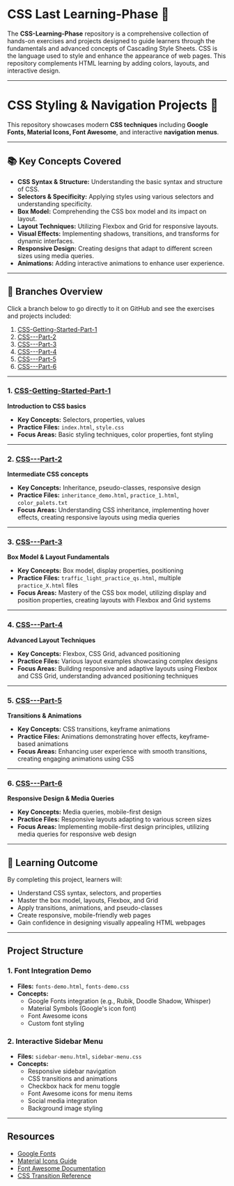 # CSS Last Learning-Phase 🎨

The **CSS-Learning-Phase** repository is a comprehensive collection of hands-on exercises and projects designed to guide learners through the fundamentals and advanced concepts of Cascading Style Sheets. CSS is the language used to style and enhance the appearance of web pages. This repository complements HTML learning by adding colors, layouts, and interactive design.

---

# CSS Styling & Navigation Projects 🎨

This repository showcases modern **CSS techniques** including **Google Fonts, Material Icons, Font Awesome**, and interactive **navigation menus**.

---

## 📚 Key Concepts Covered

- **CSS Syntax & Structure:** Understanding the basic syntax and structure of CSS.  
- **Selectors & Specificity:** Applying styles using various selectors and understanding specificity.  
- **Box Model:** Comprehending the CSS box model and its impact on layout.  
- **Layout Techniques:** Utilizing Flexbox and Grid for responsive layouts.  
- **Visual Effects:** Implementing shadows, transitions, and transforms for dynamic interfaces.  
- **Responsive Design:** Creating designs that adapt to different screen sizes using media queries.  
- **Animations:** Adding interactive animations to enhance user experience.

---


## 📁 Branches Overview
Click a branch below to go directly to it on GitHub and see the exercises and projects included:
1. [CSS-Getting-Started-Part-1](https://github.com/Hafiz-Tanzeel-Shamshad/CSS-Learning-Phase/tree/CSS-Getting-Started-Part-1)  
2. [CSS---Part-2](https://github.com/Hafiz-Tanzeel-Shamshad/CSS-Learning-Phase/tree/CSS---Part-2)  
3. [CSS---Part-3](https://github.com/Hafiz-Tanzeel-Shamshad/CSS-Learning-Phase/tree/CSS---Part-3)  
4. [CSS---Part-4](https://github.com/Hafiz-Tanzeel-Shamshad/CSS-Learning-Phase/tree/CSS---Part-4)  
5. [CSS---Part-5](https://github.com/Hafiz-Tanzeel-Shamshad/CSS-Learning-Phase/tree/CSS---Part-5)  
6. [CSS---Part-6](https://github.com/Hafiz-Tanzeel-Shamshad/CSS-Learning-Phase/tree/CSS---Part-6)  
----

### 1. [CSS-Getting-Started-Part-1](https://github.com/Hafiz-Tanzeel-Shamshad/CSS-Learning-Phase/tree/CSS-Getting-Started-Part-1)  
**Introduction to CSS basics**  
- **Key Concepts:** Selectors, properties, values  
- **Practice Files:** `index.html`, `style.css`  
- **Focus Areas:** Basic styling techniques, color properties, font styling  

---

### 2. [CSS---Part-2](https://github.com/Hafiz-Tanzeel-Shamshad/CSS-Learning-Phase/tree/CSS---Part-2)  
**Intermediate CSS concepts**  
- **Key Concepts:** Inheritance, pseudo-classes, responsive design  
- **Practice Files:** `inheritance_demo.html`, `practice_1.html`, `color_palets.txt`  
- **Focus Areas:** Understanding CSS inheritance, implementing hover effects, creating responsive layouts using media queries  

---

### 3. [CSS---Part-3](https://github.com/Hafiz-Tanzeel-Shamshad/CSS-Learning-Phase/tree/CSS---Part-3)  
**Box Model & Layout Fundamentals**  
- **Key Concepts:** Box model, display properties, positioning  
- **Practice Files:** `traffic_light_practice_qs.html`, multiple `practice_X.html` files  
- **Focus Areas:** Mastery of the CSS box model, utilizing display and position properties, creating layouts with Flexbox and Grid systems  

---

### 4. [CSS---Part-4](https://github.com/Hafiz-Tanzeel-Shamshad/CSS-Learning-Phase/tree/CSS---Part-4)  
**Advanced Layout Techniques**  
- **Key Concepts:** Flexbox, CSS Grid, advanced positioning  
- **Practice Files:** Various layout examples showcasing complex designs  
- **Focus Areas:** Building responsive and adaptive layouts using Flexbox and CSS Grid, understanding advanced positioning techniques  

---

### 5. [CSS---Part-5](https://github.com/Hafiz-Tanzeel-Shamshad/CSS-Learning-Phase/tree/CSS---Part-5)  
**Transitions & Animations**  
- **Key Concepts:** CSS transitions, keyframe animations  
- **Practice Files:** Animations demonstrating hover effects, keyframe-based animations  
- **Focus Areas:** Enhancing user experience with smooth transitions, creating engaging animations using CSS  

---

### 6. [CSS---Part-6](https://github.com/Hafiz-Tanzeel-Shamshad/CSS-Learning-Phase/tree/CSS---Part-6)  
**Responsive Design & Media Queries**  
- **Key Concepts:** Media queries, mobile-first design  
- **Practice Files:** Responsive layouts adapting to various screen sizes  
- **Focus Areas:** Implementing mobile-first design principles, utilizing media queries for responsive web design  

---

## 🎯 Learning Outcome

By completing this project, learners will:  
- Understand CSS syntax, selectors, and properties  
- Master the box model, layouts, Flexbox, and Grid  
- Apply transitions, animations, and pseudo-classes  
- Create responsive, mobile-friendly web pages  
- Gain confidence in designing visually appealing HTML webpages  

---

## Project Structure

### 1. Font Integration Demo
- **Files:** `fonts-demo.html`, `fonts-demo.css`  
- **Concepts:**
  - Google Fonts integration (e.g., Rubik, Doodle Shadow, Whisper)  
  - Material Symbols (Google's icon font)  
  - Font Awesome icons  
  - Custom font styling  

### 2. Interactive Sidebar Menu
- **Files:** `sidebar-menu.html`, `sidebar-menu.css`  
- **Concepts:**
  - Responsive sidebar navigation  
  - CSS transitions and animations  
  - Checkbox hack for menu toggle  
  - Font Awesome icons for menu items  
  - Social media integration  
  - Background image styling  

---

## Resources

- [Google Fonts](https://fonts.google.com/)  
- [Material Icons Guide](https://fonts.google.com/icons)  
- [Font Awesome Documentation](https://fontawesome.com/docs)  
- [CSS Transition Reference](https://developer.mozilla.org/en-US/docs/Web/CSS/CSS_Transitions/Using_CSS_transitions)
